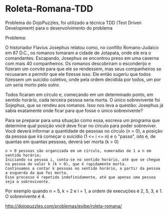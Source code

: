 # Roleta-Romana-TDD
Problema do DojoPuzzles, foi utilizado a técnica TDD (Test Driven Development) para o desenvolvimento do problema 

Problema:

O historiador Flavius Josephus relatou como, no confilto Romano-Judaico em 67 D.C., os romanos tomaram a cidade de Jotapata, onde ele era o comandantes. Escapando, Josephus se encontrou preso em uma caverna com mais 40 companheiros. Os romanos descobriram o esconderijo e fizeram um convite para que ele se rendessem, mas seus companheiros se recusaram a permitir que ele fizesse isso. Ele então sugeriu que todos fizessem um suicídio coletivo, onde pela ordem decidida por todos, um por um seria morto pelo outro.

Todos ficaram em círculo e, começando em um determinado ponto, em sentido horário, cada terceira pessoa seria morta. O único sobrevivente foi Sojephus, que se rendeu aos romanos. Isso nos leva a questão: Josephus já sabia exatamente onde ficar para que fosse o único sobrevivente?

Para se preparar para uma situação como essa, escreva um programa que determine qual posição você deve ficar no círculo para poder sobreviver. Você deverá informar a quantidade de pessoas no círculo (n > 0), a posição da pessoa que irá começar o suicídio (1 <= i <= n) e o "passo", isto é, de quantas em quantas pessoas, deverá ser morta (k > 0)

    n > 0 pessoas são organizada em um círculo, numeradas de 1 a n em sentido horário;
    Iniciando na pessoa i, conta-se no sentido horário, até que se chegue na pessoa de valor k (k > 0), que é rapidamente morta.
    Continuamos a contar k pessoas no sentido horário, a partir da pessoa a esquerda da que foi morta.
    Esse processo é repetido indefinidamente, até que apenas uma pessoa seja a sobrevivente.

Por exemplo quando n = 5, k = 2 e i = 1, a ordem de execuções é 2, 5, 3, e 1. O sobrevivente é 4.

http://dojopuzzles.com/problemas/exibe/roleta-romana/

